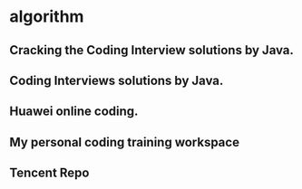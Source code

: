 # algorithm

## Cracking the Coding Interview solutions by Java.
## Coding Interviews solutions by Java.
## Huawei online coding.
## My personal coding training workspace
## Tencent Repo
